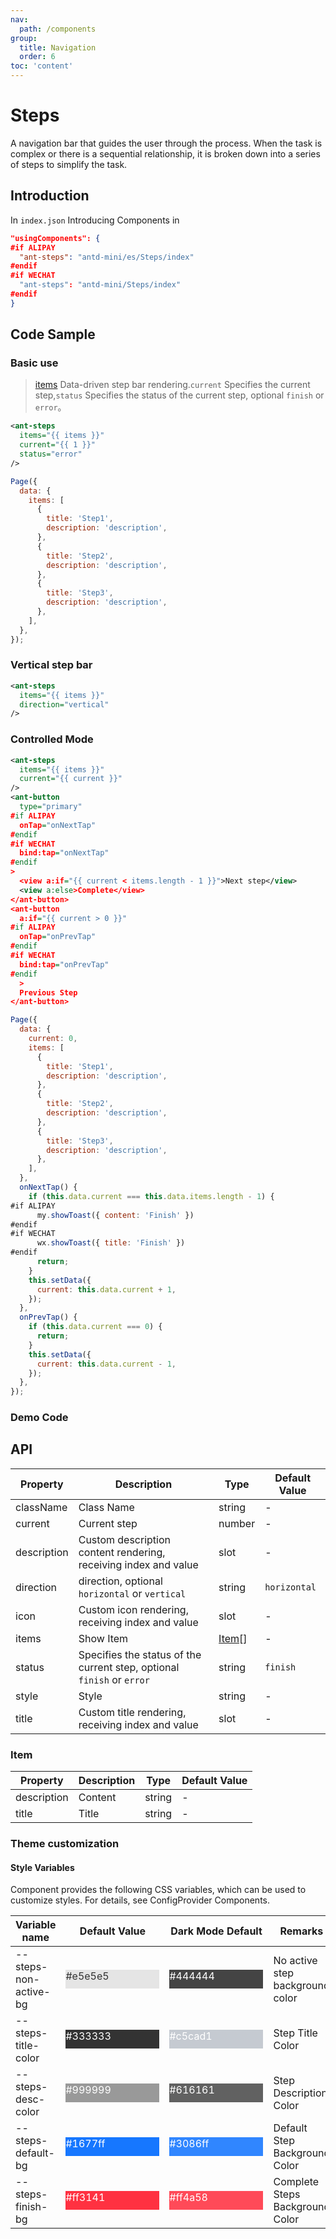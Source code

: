 ```yaml
---
nav:
  path: /components
group:
  title: Navigation
  order: 6
toc: 'content'
---
```


# Steps

A navigation bar that guides the user through the process. When the task is complex or there is a sequential relationship, it is broken down into a series of steps to simplify the task.

## Introduction

In `index.json` Introducing Components in

```json
"usingComponents": {
#if ALIPAY
  "ant-steps": "antd-mini/es/Steps/index"
#endif
#if WECHAT
  "ant-steps": "antd-mini/Steps/index"
#endif
}
```

## Code Sample

### Basic use

> [items](#item) Data-driven step bar rendering.`current` Specifies the current step,`status` Specifies the status of the current step, optional `finish` or `error`。

```xml
<ant-steps
  items="{{ items }}"
  current="{{ 1 }}"
  status="error"
/>
```

```js
Page({
  data: {
    items: [
      {
        title: 'Step1',
        description: 'description',
      },
      {
        title: 'Step2',
        description: 'description',
      },
      {
        title: 'Step3',
        description: 'description',
      },
    ],
  },
});
```

### Vertical step bar

```xml
<ant-steps
  items="{{ items }}"
  direction="vertical"
/>
```

### Controlled Mode

```xml
<ant-steps
  items="{{ items }}"
  current="{{ current }}"
/>
<ant-button
  type="primary"
#if ALIPAY
  onTap="onNextTap"
#endif
#if WECHAT
  bind:tap="onNextTap"
#endif
>
  <view a:if="{{ current < items.length - 1 }}">Next step</view>
  <view a:else>Complete</view>
</ant-button>
<ant-button
  a:if="{{ current > 0 }}"
#if ALIPAY
  onTap="onPrevTap"
#endif
#if WECHAT
  bind:tap="onPrevTap"
#endif
  >
  Previous Step
</ant-button>
```

```js
Page({
  data: {
    current: 0,
    items: [
      {
        title: 'Step1',
        description: 'description',
      },
      {
        title: 'Step2',
        description: 'description',
      },
      {
        title: 'Step3',
        description: 'description',
      },
    ],
  },
  onNextTap() {
    if (this.data.current === this.data.items.length - 1) {
#if ALIPAY
      my.showToast({ content: 'Finish' })
#endif
#if WECHAT
      wx.showToast({ title: 'Finish' })
#endif
      return;
    }
    this.setData({
      current: this.data.current + 1,
    });
  },
  onPrevTap() {
    if (this.data.current === 0) {
      return;
    }
    this.setData({
      current: this.data.current - 1,
    });
  },
});
```

### Demo Code

<code src='../../demo/pages/Steps/index'></code>

## API

| Property        | Description                                         | Type            | Default Value       |
| ----------- | -------------------------------------------- | --------------- | ------------ |
| className   | Class Name                                         | string          | -            |
| current     | Current step                                     | number          | -            |
| description | Custom description content rendering, receiving index and value      | slot            | -            |
| direction   | direction, optional `horizontal` or `vertical`        | string          | `horizontal` |
| icon        | Custom icon rendering, receiving index and value          | slot            | -            |
| items       | Show Item                                       | [Item](#item)[] | -            |
| status      | Specifies the status of the current step, optional `finish` or `error` | string          | `finish`     |
| style       | Style                                         | string          | -            |
| title       | Custom title rendering, receiving index and value          | slot            | -            |

### Item

| Property        | Description | Type   | Default Value |
| ----------- | ---- | ------ | ------ |
| description | Content | string | -      |
| title       | Title | string | -      |

### Theme customization

#### Style Variables

Component provides the following CSS variables, which can be used to customize styles. For details, see ConfigProvider Components.

| Variable name                | Default Value                                                                                            | Dark Mode Default                                                                                    | Remarks               |
| --------------------- | ------------------------------------------------------------------------------------------------- | ------------------------------------------------------------------------------------------------- | ------------------ |
| --steps-non-active-bg | <div style="width: 150px; height: 30px; background-color: #e5e5e5; color: #333333;">#e5e5e5</div> | <div style="width: 150px; height: 30px; background-color: #444444; color: #ffffff;">#444444</div> | No active step background color |
| --steps-title-color   | <div style="width: 150px; height: 30px; background-color: #333333; color: #ffffff;">#333333</div> | <div style="width: 150px; height: 30px; background-color: #c5cad1; color: #ffffff;">#c5cad1</div> | Step Title Color       |
| --steps-desc-color    | <div style="width: 150px; height: 30px; background-color: #999999; color: #ffffff;">#999999</div> | <div style="width: 150px; height: 30px; background-color: #616161; color: #ffffff;">#616161</div> | Step Description Color       |
| --steps-default-bg    | <div style="width: 150px; height: 30px; background-color: #1677ff; color: #ffffff;">#1677ff</div> | <div style="width: 150px; height: 30px; background-color: #3086ff; color: #ffffff;">#3086ff</div> | Default Step Background Color   |
| --steps-finish-bg     | <div style="width: 150px; height: 30px; background-color: #ff3141; color: #ffffff;">#ff3141</div> | <div style="width: 150px; height: 30px; background-color: #ff4a58; color: #ffffff;">#ff4a58</div> | Complete Steps Background Color   |
